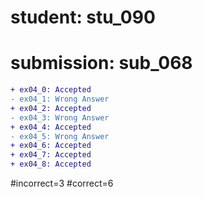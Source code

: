 # student: stu_090
# submission: sub_068

```diff
+ ex04_0: Accepted
- ex04_1: Wrong Answer
+ ex04_2: Accepted
- ex04_3: Wrong Answer
+ ex04_4: Accepted
- ex04_5: Wrong Answer
+ ex04_6: Accepted
+ ex04_7: Accepted
+ ex04_8: Accepted
```
#incorrect=3
#correct=6
